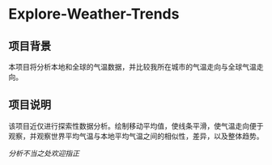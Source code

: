 # Explore-Weather-Trends

## 项目背景
本项目将分析本地和全球的气温数据，并比较我所在城市的气温走向与全球气温走向。

## 项目说明
该项目近仅进行探索性数据分析。绘制移动平均值，使线条平滑，使气温走向便于观察，并观察世界平均气温与本地平均气温之间的相似性，差异，以及整体趋势。

_分析不当之处欢迎指正_
